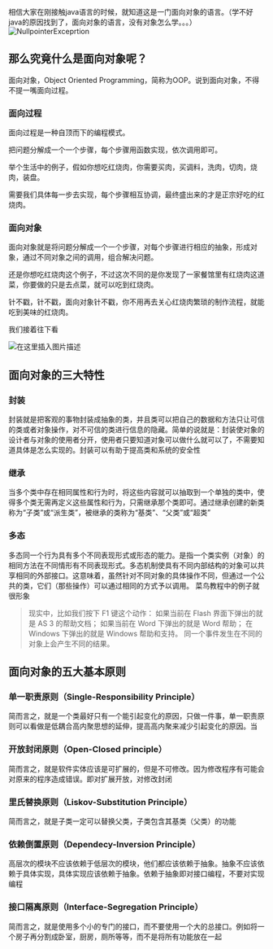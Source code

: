 相信大家在刚接触java语言的时候，就知道这是一门面向对象的语言。（学不好java的原因找到了，面向对象的语言，没有对象怎么学。。。）
![NullpointerExceprtion](D:\各种代码\MyJava\docs\java\images\NullpointerExceprtion.png)

## 那么究竟什么是面向对象呢？
面向对象，Object Oriented Programming，简称为OOP。说到面向对象，不得不提一嘴面向过程。

### 面向过程
面向过程是一种自顶而下的编程模式。

把问题分解成一个一个步骤，每个步骤用函数实现，依次调用即可。

举个生活中的例子，假如你想吃红烧肉，你需要买肉，买调料，洗肉，切肉，烧肉，装盘。

需要我们具体每一步去实现，每个步骤相互协调，最终盛出来的才是正宗好吃的红烧肉。

### 面向对象
面向对象就是将问题分解成一个一个步骤，对每个步骤进行相应的抽象，形成对象，通过不同对象之间的调用，组合解决问题。

还是你想吃红烧肉这个例子，不过这次不同的是你发现了一家餐馆里有红烧肉这道菜，你要做的只是去点菜，就可以吃到红烧肉。

针不戳，针不戳，面向对象针不戳，你不用再去关心红烧肉繁琐的制作流程，就能吃到美味的红烧肉。

我们接着往下看

![在这里插入图片描述](https://img-blog.csdnimg.cn/20200814182313960.PNG?x-oss-process=image/watermark,type_ZmFuZ3poZW5naGVpdGk,shadow_10,text_aHR0cHM6Ly9ibG9nLmNzZG4ubmV0L0hZRENT,size_16,color_FFFFFF,t_70#pic_center)


## 面向对象的三大特性
### 封装
封装就是把客观的事物封装成抽象的类，并且类可以把自己的数据和方法只让可信的类或者对象操作，对不可信的类进行信息的隐藏。简单的说就是：封装使对象的设计者与对象的使用者分开，使用者只要知道对象可以做什么就可以了，不需要知道具体是怎么实现的。封装可以有助于提高类和系统的安全性

### 继承
当多个类中存在相同属性和行为时，将这些内容就可以抽取到一个单独的类中，使得多个类无需再定义这些属性和行为，只需继承那个类即可。通过继承创建的新类称为“子类”或“派生类”，被继承的类称为“基类”、“父类”或“超类”

### 多态
多态同一个行为具有多个不同表现形式或形态的能力。是指一个类实例（对象）的相同方法在不同情形有不同表现形式。多态机制使具有不同内部结构的对象可以共享相同的外部接口。这意味着，虽然针对不同对象的具体操作不同，但通过一个公共的类，它们（那些操作）可以通过相同的方式予以调用。
菜鸟教程中的例子就很形象
>现实中，比如我们按下 F1 键这个动作：
>如果当前在 Flash 界面下弹出的就是 AS 3 的帮助文档；
>如果当前在 Word 下弹出的就是 Word 帮助；
>在 Windows 下弹出的就是 Windows 帮助和支持。
>同一个事件发生在不同的对象上会产生不同的结果。


## 面向对象的五大基本原则
### 单一职责原则（Single-Responsibility Principle）
简而言之，就是一个类最好只有一个能引起变化的原因，只做一件事，单一职责原则可以看做是低耦合高内聚思想的延伸，提高高内聚来减少引起变化的原因。当

### 开放封闭原则（Open-Closed principle）
简而言之，就是软件实体应该是可扩展的，但是不可修改。因为修改程序有可能会对原来的程序造成错误。即对扩展开放，对修改封闭
### 里氏替换原则（Liskov-Substitution Principle）
简而言之，就是子类一定可以替换父类，子类包含其基类（父类）的功能

### 依赖倒置原则（Dependecy-Inversion Principle）
高层次的模块不应该依赖于低层次的模块，他们都应该依赖于抽象。抽象不应该依赖于具体实现，具体实现应该依赖于抽象。依赖于抽象即对接口编程，不要对实现编程

### 接口隔离原则（Interface-Segregation Principle）
简而言之，就是使用多个小的专门的接口，而不要使用一个大的总接口。例如将一个房子再分割成卧室，厨房，厕所等等，而不是将所有功能放在一起